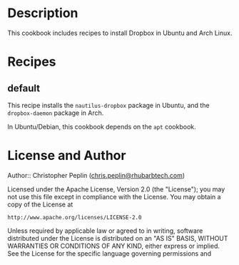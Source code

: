 Description
===========

This cookbook includes recipes to install Dropbox in Ubuntu and Arch Linux.

Recipes
=======

default
-------

This recipe installs the `nautilus-dropbox` package in Ubuntu, and the
`dropbox-daemon` package in Arch.

In Ubuntu/Debian, this cookbook depends on the `apt` cookbook.

License and Author
==================

Author:: Christopher Peplin (<chris.peplin@rhubarbtech.com>)

Licensed under the Apache License, Version 2.0 (the "License");
you may not use this file except in compliance with the License.
You may obtain a copy of the License at

    http://www.apache.org/licenses/LICENSE-2.0

Unless required by applicable law or agreed to in writing, software
distributed under the License is distributed on an "AS IS" BASIS,
WITHOUT WARRANTIES OR CONDITIONS OF ANY KIND, either express or implied.
See the License for the specific language governing permissions and
